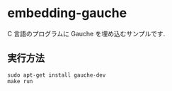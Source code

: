 # embedding-gauche

C 言語のプログラムに Gauche を埋め込むサンプルです.

## 実行方法

    sudo apt-get install gauche-dev
    make run

